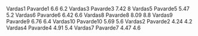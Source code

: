 Vardas1 Pavarde1 6.6 6.2
Vardas3 Pavarde3 7.42 8
Vardas5 Pavarde5 5.47 5.2
Vardas6 Pavarde6 6.42 6.6
Vardas8 Pavarde8 8.09 8.8
Vardas9 Pavarde9 6.76 6.4
Vardas10 Pavarde10 5.69 5.6
Vardas2 Pavarde2 4.24 4.2
Vardas4 Pavarde4 4.91 5.4
Vardas7 Pavarde7 4.47 4.6
